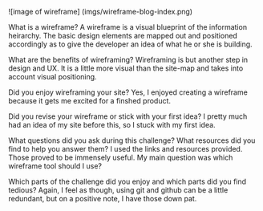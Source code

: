 ![image of wireframe]
(imgs/wireframe-blog-index.png)

What is a wireframe?
A wireframe is a visual blueprint of the information heirarchy. The basic design elements are mapped out and positioned accordingly as to give the developer an idea of what he or she is building.

What are the benefits of wireframing?
Wireframing is but another step in design and UX. It is a little more visual than the site-map and takes into account visual positioning.

Did you enjoy wireframing your site?
Yes, I enjoyed creating a wireframe because it gets me excited for a finshed product.

Did you revise your wireframe or stick with your first idea?
I pretty much had an idea of my site before this, so I stuck with my first idea.

What questions did you ask during this challenge? What resources did you find to help you answer them?
I used the links and resources provided. Those proved to be immensely useful. My main question was which wireframe tool should I use?

Which parts of the challenge did you enjoy and which parts did you find tedious?
Again, I feel as though, using git and github can be a little redundant, but on a positive note, I have those down pat.